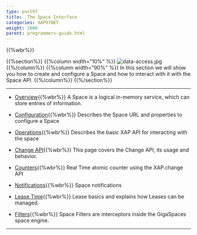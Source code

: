 ```yaml
---
type: post97
title:  The Space Interface
categories: XAP97NET
weight: 2000
parent: programmers-guide.html
---
```


{{%wbr%}}

{{%section%}}
{{%column width="10%" %}}
![data-access.jpg](/attachment_files/subject/data-access.png)
{{%/column%}}
{{%column width="90%" %}}
In this section we will show you how to create and configure a Space and how to interact with it with the Space API.
{{%/column%}}
{{%/section%}}

<hr/>

- [Overview](./the-gigaspace-interface.html){{%wbr%}}
A Space is a logical in-memory service, which can store entries of information.

- [Configuration](./the-space-configuration.html){{%wbr%}}
Describes the Space URL and properties to configure a Space

- [Operations](./the-space-operations.html){{%wbr%}}
Describes the basic XAP API for interacting with the space

- [Change API](./change-api.html){{%wbr%}}
This page covers the Change API, its usage and behavior.

- [Counters](./the-space-counters.html){{%wbr%}}
Real Time atomic counter using the XAP.change API

- [Notifications](./the-space-notifications.html){{%wbr%}}
Space notifications


- [Lease Time](./leases-automatic-expiration.html){{%wbr%}}
Lease basics and explains how Leases can be managed.

- [Filters](./the-space-filters.html){{%wbr%}}
Space Filters are interceptors inside the GigaSpaces space engine.





<hr/>

